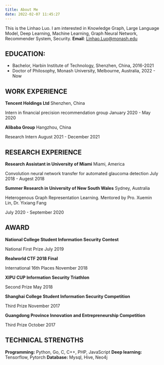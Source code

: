 ```yaml
---
title: About Me
date: 2022-02-07 11:45:27
---
```

This is the Linhao Luo. I am interested in Knowledge Graph, Large Language Model, Deep Learning, Machine Learning, Graph Neural Network, Recommender System, Security.
**Email**: Linhao.Luo@monash.edu

## EDUCATION: 

* Bachelor, Harbin Institute of Technology, Shenzhen, China, 2016-2021
* Doctor of Philosophy, Monash University, Melbourne, Australia, 2022 - Now

## WORK EXPERIENCE

**Tencent Holdings Ltd**																											Shenzhen, China

Intern in financial precision recommendation group					              		  January 2020 - May 2020

**Alibaba Group**																																	Hangzhou, China

Research Intern					              															August 2021 - December 2021

## RESEARCH EXPERIENCE

**Research Assistant in University of Miami**															   Miami, America

Convolution neural network transfer for automated glaucoma detection  July 2018 - Augest 2018

**Summer Research in University of New South Wales**										Sydney, Australia

Heterogenous Graph Representation Learning. Mentored by Pro. Xuemin Lin, Dr. Yixiang Fang

July 2020 - September 2020
## AWARD

**National College Student Information Security Contest**

National First Prize 																														July 2019 

**Realworld CTF 2018 Final**

International 16th Places																								  November 2018

**XIPU CUP Information Security Triathlon**

Second Prize																															      May 2018

**Shanghai College Student Information Security Competition**

Third Prize																															November 2017

**Guangdong Province Innovation and Entrepreneurship Competition**

Third Prize																																October 2017

## TECHNICAL STRENGTHS

**Programming:**  Python, Go, C, C++, PHP, JavaScript
**Deep learning:** Tensorflow, Pytorch
**Database:** Mysql, Hive, Neo4j